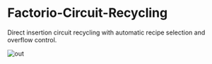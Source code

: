 # Factorio-Circuit-Recycling
Direct insertion circuit recycling with automatic recipe selection and overflow control.

![out](https://github.com/user-attachments/assets/bebef489-faf0-45ac-9eef-7d6beb4a7d8d)
